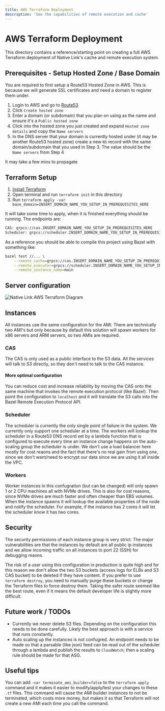 ```yaml
---
title: AWS Terraform Deployment
description: 'See the capabilities of remote execution and cache'
---
```


# AWS Terraform Deployment

This directory contains a reference/starting point on creating a full AWS
Terraform deployment of Native Link's cache and remote execution system.

## Prerequisites - Setup Hosted Zone / Base Domain
You are required to first setup a Route53 Hosted Zone in AWS. This is because
we will generate SSL certificates and need a domain to register them under.

1. Login to AWS and go to
[Route53](https://console.aws.amazon.com/route53/v2/hostedzones)
2. Click `Create hosted zone`
3. Enter a domain (or subdomain) that you plan on using as the name and ensure
it's a `Public hosted zone`
4. Click into the hosted zone you just created and expand `Hosted zone details`
and copy the `Name servers`
5. In the DNS server that your domain is currently hosted under (it may be
another Route53 hosted zone) create a new `NS` record with the same
domain/subdomain that you used in Step 3. The value should be the
`Name servers` from Step 4

It may take a few mins to propagate

## Terraform Setup
1. [Install Terraform](https://www.terraform.io/downloads)
2. Open terminal and run `terraform init` in this directory
3. Run `terraform apply -var
base_domain=INSERT_DOMAIN_NAME_YOU_SETUP_IN_PREREQUISITES_HERE`

It will take some time to apply, when it is finished everything should be
running. The endpoints are:

```txt
CAS: grpcs://cas.INSERT_DOMAIN_NAME_YOU_SETUP_IN_PREREQUISITES_HERE
Scheduler: grpcs://scheduler.INSERT_DOMAIN_NAME_YOU_SETUP_IN_PREREQUISITES_HERE
```

As a reference you should be able to compile this project using Bazel with
something like:

```sh
bazel test //... \
    --remote_cache=grpcs://cas.INSERT_DOMAIN_NAME_YOU_SETUP_IN_PREREQUISITES_HERE \
    --remote_executor=grpcs://scheduler.INSERT_DOMAIN_NAME_YOU_SETUP_IN_PREREQUISITES_HERE \
    --remote_instance_name=main
```

## Server configuration
![Native Link AWS Terraform Diagram](https://user-images.githubusercontent.com/1831202/176286845-ff683266-3f23-489c-b58a-3eda49e484be.png)

## Instances
All instances use the same configuration for the AMI. There are technically two
AMI's but only because by default this solution will spawn workers for x86
servers and ARM servers, so two AMIs are required.

### CAS
The CAS is only used as a public interface to the S3 data. All the services
will talk to S3 directly, so they don't need to talk to the CAS instance.

#### More optimal configuration
You can reduce cost and increase reliability by moving the CAS onto the same
machine that invokes the remote execution protocol (like Bazel). Then point
the configuration to `localhost` and it will translate the S3 calls into the
Bazel Remote Execution Protocol API.

### Scheduler
The scheduler is currently the only single point of failure in the system.
We currently only support one scheduler at a time.
The workers will lookup the scheduler in a Route53 DNS record set by a
lambda function that is configured to execute every time an instance
change happens on the auto-scaling group the scheduler is under.
We don't use a load balancer here mostly for cost reaons and the
fact that there's no real gain from using one, since we don't want/need
to encrypt our data since we are using it all inside the VPC.

### Workers
Worker instances in this confugration (but can be changed) will only spawn 1 or
2 CPU machines all with NVMe drives. This is also for cost reasons, since NVMe
drives are much faster and often cheaper than EBS volumes.
When the instance spawns it will lookup the available properties of the node
and notify the scheduler. For example, if the instance has 2 cores it will
let the scheduler know it has two cores.

## Security
The security permissions of each instance group is very strict.
The major vulnerabilities are that the instances by default are all public ip
instances and we allow incoming traffic on all instances to port 22 (SSH) for
debugging reaons.

The risk of a user using this configuration in production is quite high and
for this reason we don't allow the two S3 buckets (access logs for ELBs and
S3 CAS bucket) to be deleted if they have content.
If you prefer to use `terraform destroy`, you need to manually purge these
buckets or change the Terraform files to force destroy them.
Taking the safer route seemed like the best route, even if it means the
default developer life is slightly more difficult.

## Future work / TODOs
* Currently we never delete S3 files. Depending on the configuration this needs
to be done carefully. Likely the best approach is with a service that runs
constantly.
* Auto scaling up the instances is not confugred. An endpoint needs to be made
so that a parsable (like json) feed can be read out of the scheduler through a
lambda and publish the results to `CloudWatch`; then a scaling rule should be
made for that ASG.

## Useful tips
You can add `-var terminate_ami_builder=false` to the `terraform apply` command
and it makes it easier to modify/apply/test your changes to these `.tf` files.
This command will cause the AMI builder instances to not be terminated, which
costs more money, but makes it so that Terraform will not create a new AMI
each time you call the command.
